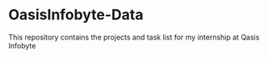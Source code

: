 # OasisInfobyte-Data
This repository contains the projects and task list for my internship at Qasis Infobyte 
